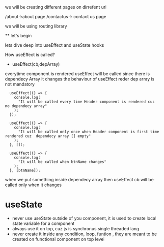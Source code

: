 we will be creating different pages on dirrefent url

/about->about page
/contactus-> contact us page

we will be using routing library

\*\* let's begin

lets dive deep into useEffect and useState hooks

How useEffect is called?

- useEffect(cb,depArray)

everytime component is rendered useEffect will be called since there is dependecy Array it changes the behaviour of useEffect reder
dep array is not mandatory

```
  useEffect(() => {
    console.log(
      "It will be called every time Header component is rendered cuz no dependecy array"
    );
  });

  useEffect(() => {
    console.log(
      "It will be called only once when Header component is first time rendered cuz  dependecy array [] empty"
    );
  }, []);

  useEffect(() => {
    console.log(
      "It will be called when btnName changes"
    );
  }, [btnName]);
```

when we put something inside dependecy array then useEffect cb will be called only when it changes

# useState

- never use useState outside of you component, it is used to create local state variable for a component
- always use it on top, cuz js is synchronus single threaded lang
- never create it inside any condition, loop, funtion , they are meant to be created on functional component on top level
